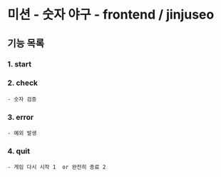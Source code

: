 # 미션 - 숫자 야구 - frontend / jinjuseo

## 기능 목록

### 1. start
### 2. check  
    - 숫자 검증
### 3. error 
    - 예외 발생
### 4. quit 
    - 게임 다시 시작 1  or 완전히 종료 2




